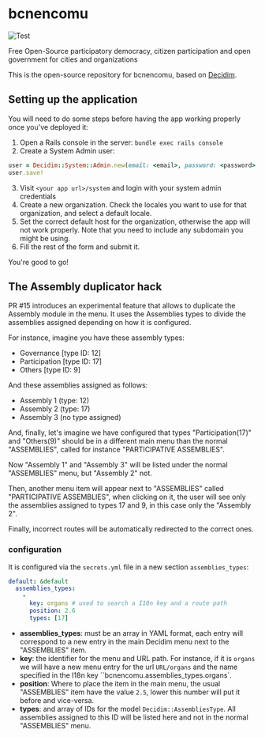 # bcnencomu

![Test](https://github.com/Platoniq/decidim-bcnencomu/workflows/Test/badge.svg)

Free Open-Source participatory democracy, citizen participation and open government for cities and organizations

This is the open-source repository for bcnencomu, based on [Decidim](https://github.com/decidim/decidim).

## Setting up the application

You will need to do some steps before having the app working properly once you've deployed it:

1. Open a Rails console in the server: `bundle exec rails console`
2. Create a System Admin user:

```ruby
user = Decidim::System::Admin.new(email: <email>, password: <password>, password_confirmation: <password>)
user.save!
```

3. Visit `<your app url>/system` and login with your system admin credentials
4. Create a new organization. Check the locales you want to use for that organization, and select a default locale.
5. Set the correct default host for the organization, otherwise the app will not work properly. Note that you need to include any subdomain you might be using.
6. Fill the rest of the form and submit it.

You're good to go!

## The Assembly duplicator hack

PR #15 introduces an experimental feature that allows to duplicate the Assembly module in the menu.
It uses the Assemblies types to divide the assemblies assigned depending on how it is configured.

For instance, imagine you have these assembly types:

- Governance [type ID: 12]
- Participation [type ID: 17]
- Others [type ID: 9]

And these assemblies assigned as follows:

- Assembly 1 (type: 12)
- Assembly 2 (type: 17)
- Assembly 3 (no type assigned)

And, finally, let's imagine we have configured that types "Participation(17)" and "Others(9)" should be in a different main menu than the normal "ASSEMBLIES", called for instance "PARTICIPATIVE ASSEMBLIES". 

Now "Assembly 1" and "Assembly 3" will be listed under the normal "ASSEMBLIES" menu, but "Assembly 2" not.

Then, another menu item will appear next to "ASSEMBLIES" called "PARTICIPATIVE ASSEMBLIES", when clicking on it, the user will see only the assemblies assigned to types 17 and 9, in this case only the "Assembly 2".

Finally, incorrect routes will be automatically redirected to the correct ones.

### configuration

It is configured via the `secrets.yml` file in a new section `assemblies_types`:

```yaml
default: &default
  assemblies_types:
    - 
      key: organs # used to search a I18n key and a route path
      position: 2.6
      types: [17]
```

- **assemblies_types**: must be an array in YAML format, each entry will correspond to a new entry in the main Decidim menu next to the "ASSEMBLIES" item.
- **key**: the identifier for the menu and URL path. For instance, if it is `organs` we will have a new menu entry for the url `URL/organs` and the name specified in the I18n key ``bcnencomu.assemblies_types.organs`.
- **position**: Where to place the item in the main menu, the usual "ASSEMBLIES" item have the value `2.5`, lower this number will put it before and vice-versa.
- **types**: and array of IDs for the model `Decidim::AssembliesType`. All assemblies assigned to this ID will be listed here and not in the normal "ASSEMBLIES" menu.